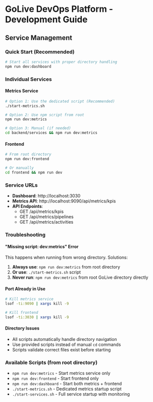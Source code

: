 # GoLive DevOps Platform - Development Guide

## Service Management

### Quick Start (Recommended)
```bash
# Start all services with proper directory handling
npm run dev:dashboard
```

### Individual Services

#### Metrics Service
```bash
# Option 1: Use the dedicated script (Recommended)
./start-metrics.sh

# Option 2: Use npm script from root
npm run dev:metrics

# Option 3: Manual (if needed)
cd backend/services && npm run dev:metrics
```

#### Frontend
```bash
# From root directory
npm run dev:frontend

# Or manually
cd frontend && npm run dev
```

### Service URLs
- **Dashboard**: http://localhost:3030
- **Metrics API**: http://localhost:9090/api/metrics/kpis
- **API Endpoints**:
  - GET /api/metrics/kpis
  - GET /api/metrics/pipelines  
  - GET /api/metrics/activities

### Troubleshooting

#### "Missing script: dev:metrics" Error
This happens when running from wrong directory. Solutions:
1. **Always use**: `npm run dev:metrics` from root directory
2. **Or use**: `./start-metrics.sh` script
3. **Never run**: `npm run dev:metrics` from root GoLive directory directly

#### Port Already in Use
```bash
# Kill metrics service
lsof -ti:9090 | xargs kill -9

# Kill frontend
lsof -ti:3030 | xargs kill -9
```

#### Directory Issues
- All scripts automatically handle directory navigation
- Use provided scripts instead of manual `cd` commands
- Scripts validate correct files exist before starting

### Available Scripts (from root directory)
- `npm run dev:metrics` - Start metrics service only
- `npm run dev:frontend` - Start frontend only  
- `npm run dev:dashboard` - Start both metrics + frontend
- `./start-metrics.sh` - Dedicated metrics startup script
- `./start-services.sh` - Full service startup with monitoring